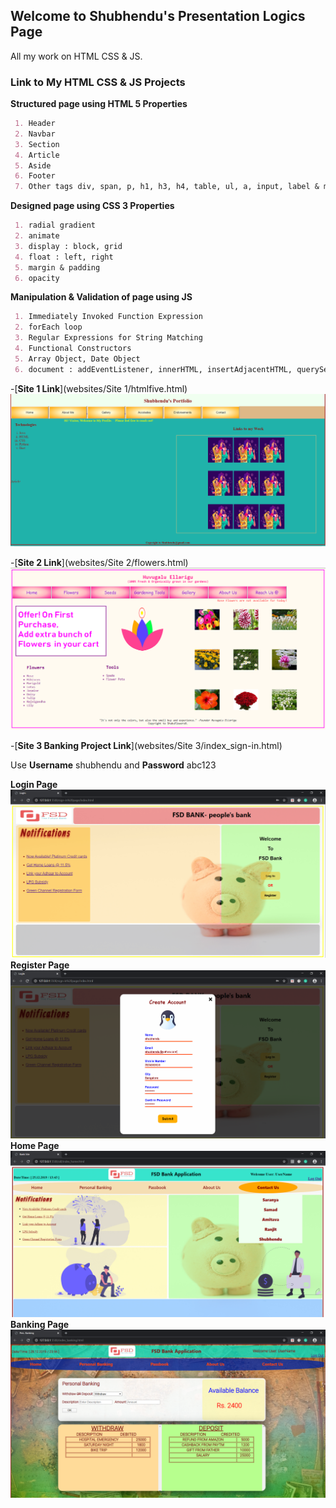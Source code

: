 ## Welcome to Shubhendu's Presentation Logics Page
All my work on HTML CSS & JS. 

### Link to My HTML CSS & JS Projects

**Structured page using HTML 5 Properties**
```markdown
 1. Header
 2. Navbar 
 3. Section
 4. Article 
 5. Aside
 6. Footer
 7. Other tags div, span, p, h1, h3, h4, table, ul, a, input, label & many more 
```
**Designed page using CSS 3 Properties**
```markdown
 1. radial gradient
 2. animate 
 3. display : block, grid
 4. float : left, right
 5. margin & padding
 6. opacity
```
**Manipulation & Validation of page using JS**
```markdown
 1. Immediately Invoked Function Expression
 2. forEach loop
 3. Regular Expressions for String Matching
 4. Functional Constructors
 5. Array Object, Date Object
 6. document : addEventListener, innerHTML, insertAdjacentHTML, querySelector, getElementById, getElementsBy(Class,TagName)
```


-[**Site 1 Link**](websites/Site 1/htmlfive.html) 
![Site-1](/images/website1.png)

-[**Site 2 Link**](websites/Site 2/flowers.html)
![Site-2](/images/site2.png)

-[**Site 3 Banking Project Link**](websites/Site 3/index_sign-in.html)

Use **Username** shubhendu and **Password** abc123

**Login Page**
![Site-3](/images/site3_login.png)
**Register Page**
![Site-3](/images/site3_register.png)
**Home Page**
![Site-3](/images/site3_home.png)
**Banking Page**
![Site-3](/images/site3_transactionspage.png)
